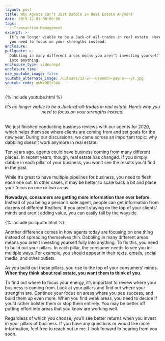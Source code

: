 ```yaml
---
layout: post
title: Why Agents Can’t Just Dabble in Real Estate Anymore
date: 2019-12-03 00:00:00
tags:
  - Transaction Management
excerpt: >-
  It’s no longer viable to be a Jack-of-all-trades in real estate. Here’s why
  you need to focus on your strengths instead.
enclosure:
pullquote: >-
  Dabbling in many different areas means you aren’t investing yourself fully
  into anything.
enclosure_type: video/mp4
enclosure_time:
use_youtube_image: false
youtube_alternate_image: /uploads/12-2---brendon-payne---yt.jpg
youtube_code: oUWzOB2xJXA
---
```


{% include youtube.html %}

<center><em>It’s no longer viable to be a Jack-of-all-trades in real estate. Here’s why you need to focus on your strengths instead.</em></center>

<br>We just finished conducting business reviews with our agents for 2020, which helps them see where clients are coming from and set goals for the new year. During our discussions, we came across an important topic: why dabbling doesn’t work anymore in real estate.

Ten years ago, agents could have business coming from many different places. In recent years, though, real estate has changed. If you simply dabble in each pillar of your business, you won’t see the results you’d find in the past.

While it’s great to have multiple pipelines for business, you need to flesh each one out. In other cases, it may be better to scale back a bit and place your focus on one or two areas.

**Nowadays, consumers are getting more information than ever before**. Instead of you being a person’s sole agent, people can get information from dozens of different Realtors. If you aren’t staying on the top of your clients’ minds and aren’t adding value, you can easily fall by the wayside.

{% include pullquote.html %}

Another difference comes in how agents today are focusing on one thing instead of spreading themselves thin. Dabbling in many different areas means you aren’t investing yourself fully into anything. To fix this, you need to build out your pillars. In each pillar, the consumer needs to see you in multiple ways. For example, you should appear in their texts, emails, social media, and other outlets.

As you build out these pillars, you rise to the top of your consumers’ minds. **When they think about real estate, you want them to think of you**.

To find out where to focus your energy, it’s important to review where your business is coming from. Look at your pillars and find out where your strengths are. Continue your focus on areas where you see success, and build them up even more. When you find weak areas, you need to decide if you’d rather bolster them or stop them entirely. You may be better off putting effort into areas that you know are working well.

Regardless of which you choose, you’ll see better returns when you invest in your pillars of business. If you have any questions or would like more information, feel free to reach out to me. I look forward to hearing from you soon.